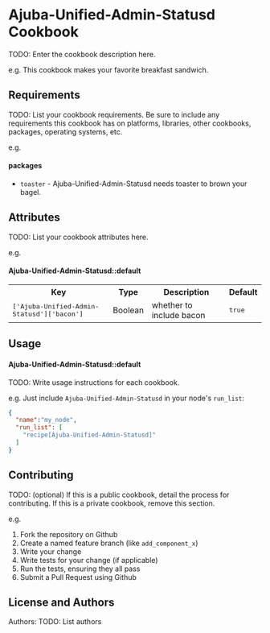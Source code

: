 Ajuba-Unified-Admin-Statusd Cookbook
===========================
TODO: Enter the cookbook description here.

e.g.
This cookbook makes your favorite breakfast sandwich.

Requirements
------------
TODO: List your cookbook requirements. Be sure to include any requirements this cookbook has on platforms, libraries, other cookbooks, packages, operating systems, etc.

e.g.
#### packages
- `toaster` - Ajuba-Unified-Admin-Statusd needs toaster to brown your bagel.

Attributes
----------
TODO: List your cookbook attributes here.

e.g.
#### Ajuba-Unified-Admin-Statusd::default
<table>
  <tr>
    <th>Key</th>
    <th>Type</th>
    <th>Description</th>
    <th>Default</th>
  </tr>
  <tr>
    <td><tt>['Ajuba-Unified-Admin-Statusd']['bacon']</tt></td>
    <td>Boolean</td>
    <td>whether to include bacon</td>
    <td><tt>true</tt></td>
  </tr>
</table>

Usage
-----
#### Ajuba-Unified-Admin-Statusd::default
TODO: Write usage instructions for each cookbook.

e.g.
Just include `Ajuba-Unified-Admin-Statusd` in your node's `run_list`:

```json
{
  "name":"my_node",
  "run_list": [
    "recipe[Ajuba-Unified-Admin-Statusd]"
  ]
}
```

Contributing
------------
TODO: (optional) If this is a public cookbook, detail the process for contributing. If this is a private cookbook, remove this section.

e.g.
1. Fork the repository on Github
2. Create a named feature branch (like `add_component_x`)
3. Write your change
4. Write tests for your change (if applicable)
5. Run the tests, ensuring they all pass
6. Submit a Pull Request using Github

License and Authors
-------------------
Authors: TODO: List authors
